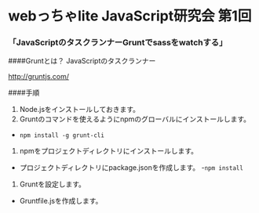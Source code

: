  webっちゃlite JavaScript研究会 第1回
===========


### 「JavaScriptのタスクランナーGruntでsassをwatchする」

####Gruntとは？
JavaScriptのタスクランナー

http://gruntjs.com/

####手順
1. Node.jsをインストールしておきます。
1. Gruntのコマンドを使えるようにnpmのグローバルにインストールします。
 - `npm install -g grunt-cli`
1. npmをプロジェクトディレクトリにインストールします。
 - プロジェクトディレクトリにpackage.jsonを作成します。
 -`npm install`
1. Gruntを設定します。
 - Gruntfile.jsを作成します。
